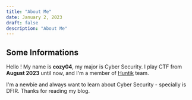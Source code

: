 ```yaml
---
title: "About Me"
date: January 2, 2023
draft: false
description: "About Me"
---
```


## Some Informations

Hello !
My name is **cozy04**, my major is Cyber Security. I play CTF from **August 2023** until now, and I'm a member of [Huntik](https://ctftime.org/team/127635) team.

I'm a newbie and always want to learn about Cyber Security - specially is DFIR. Thanks for reading my blog.


<!-- My current goal is to graduate with an excellent degree. Then study for a master's degree at ???. -->

